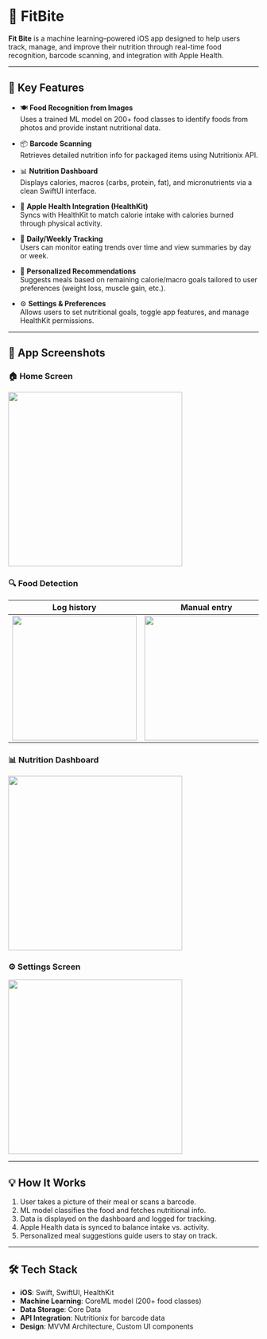 # 🥗 FitBite

**Fit Bite** is a machine learning–powered iOS app designed to help users track, manage, and improve their nutrition through real-time food recognition, barcode scanning, and integration with Apple Health.

---

## 📱 Key Features

- 🍽️ **Food Recognition from Images**  
  Uses a trained ML model on 200+ food classes to identify foods from photos and provide instant nutritional data.

- 📦 **Barcode Scanning**  
  Retrieves detailed nutrition info for packaged items using Nutritionix API.

- 📊 **Nutrition Dashboard**  
  Displays calories, macros (carbs, protein, fat), and micronutrients via a clean SwiftUI interface.

- 🔄 **Apple Health Integration (HealthKit)**  
  Syncs with HealthKit to match calorie intake with calories burned through physical activity.

- 📆 **Daily/Weekly Tracking**  
  Users can monitor eating trends over time and view summaries by day or week.

- 🎯 **Personalized Recommendations**  
  Suggests meals based on remaining calorie/macro goals tailored to user preferences (weight loss, muscle gain, etc.).

- ⚙️ **Settings & Preferences**  
  Allows users to set nutritional goals, toggle app features, and manage HealthKit permissions.

---

## 📸 App Screenshots

### 🏠 Home Screen
<img src="https://github.com/aditya110603/FitBite/blob/main/App%20UI%20Photos/Picture%202.jpg" width="350"/>

### 🔍 Food Detection

| Log history | Manual entry | Nutrition details |
|------------|--------------|-------------------|
| <img src="https://github.com/aditya110603/FitBite/blob/main/App%20UI%20Photos/Picture%203.jpg" width="250"/> | <img src="https://github.com/aditya110603/FitBite/blob/main/App%20UI%20Photos/Picture%204.jpg" width="250"/> | <img src="https://github.com/aditya110603/FitBite/blob/main/App%20UI%20Photos/Picture%205.jpg" width="250"/> |

### 📊 Nutrition Dashboard
<img src="https://github.com/aditya110603/FitBite/blob/main/App%20UI%20Photos/Picture%206.jpg" width="350"/>

### ⚙️ Settings Screen
<img src="https://github.com/aditya110603/FitBite/blob/main/App%20UI%20Photos/Picture%207.jpg" width="350"/>

---

## 💡 How It Works

1. User takes a picture of their meal or scans a barcode.
2. ML model classifies the food and fetches nutritional info.
3. Data is displayed on the dashboard and logged for tracking.
4. Apple Health data is synced to balance intake vs. activity.
5. Personalized meal suggestions guide users to stay on track.

---

## 🛠️ Tech Stack

- **iOS**: Swift, SwiftUI, HealthKit  
- **Machine Learning**: CoreML model (200+ food classes)  
- **Data Storage**: Core Data  
- **API Integration**: Nutritionix for barcode data  
- **Design**: MVVM Architecture, Custom UI components  

 
